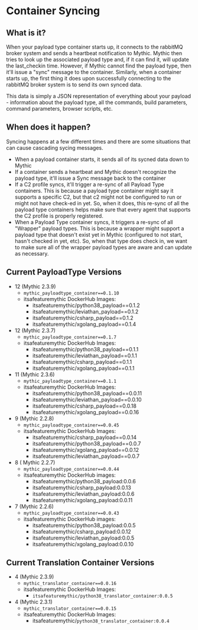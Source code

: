 # Container Syncing

## What is it?

When your payload type container starts up, it connects to the rabbitMQ broker system and sends a heartbeat notification to Mythic. Mythic then tries to look up the associated payload type and, if it can find it, will update the last\_checkin time. However, if Mythic cannot find the payload type, then it'll issue a "sync" message to the container. Similarly, when a container starts up, the first thing it does upon successfully connecting to the rabbitMQ broker system is to send its own synced data.

This data is simply a JSON representation of everything about your payload - information about the payload type, all the commands, build parameters, command parameters, browser scripts, etc.

## When does it happen?

Syncing happens at a few different times and there are some situations that can cause cascading sycing messages.

* When a payload container starts, it sends all of its sycned data down to Mythic
* If a container sends a heartbeat and Mythic doesn't recognize the payload type, it'll issue a Sync message back to the container
* If a C2 profile syncs, it'll trigger a re-sync of all Payload Type containers. This is because a payload type container might say it supports a specific C2, but that c2 might not be configured to run or might not have check-ed in yet. So, when it does, this re-sync of all the payload type containers helps make sure that every agent that supports the C2 profile is properly registered.
* When a Payload Type container syncs, it triggers a re-sync of all "Wrapper" payload types. This is because a wrapper might support a payload type that doesn't exist yet in Mythic (configured to not start, hasn't checked in yet, etc). So, when that type does check in, we want to make sure all of the wrapper payload types are aware and can update as necessary.

## Current PayloadType Versions

* 12 (Mythic 2.3.9)
  * `mythic_payloadtype_container==0.1.10`
  * itsafeaturemythic DockerHub Images:
    * itsafeaturemythic/python38\_payload==0.1.2
    * itsafeaturemythic/leviathan\_payload==0.1.2
    * itsafeaturemythic/csharp\_payload==0.1.2
    * itsafeaturemythic/xgolang\_payload==0.1.4
* 12 (Mythic 2.3.7)
  * `mythic_payloadtype_container==0.1.7`
  * itsafeaturemythic DockerHub Images:
    * itsafeaturemythic/python38\_payload==0.1.1
    * itsafeaturemythic/leviathan\_payload==0.1.1
    * itsafeaturemythic/csharp\_payload==0.1.1
    * itsafeaturemythic/xgolang\_payload==0.1.1
* 11 (Mythic 2.3.6)
  * `mythic_payloadtype_container==0.1.1`
  * itsafeaturemythic DockerHub Images:
    * itsafeaturemythic/python38\_payload==0.0.11
    * itsafeaturemythic/leviathan\_payload==0.0.10
    * itsafeaturemythic/csharp\_payload==0.0.18
    * itsafeaturemythic/xgolang\_payload==0.0.16
* 9 (Mythic 2.2.8)
  * `mythic_payloadtype_container==0.0.45`
  * itsafeaturemythic DockerHub Images:
    * itsafeaturemythic/csharp\_payload==0.0.14
    * itsafeaturemythic/python38\_payload==0.0.7
    * itsafeaturemythic/xgolang\_payload==0.0.12
    * itsafeaturemythic/leviathan\_payload==0.0.7
* 8 ( Mythic 2.2.7)
  * `mythic_payloadtype_container==0.0.44`
  * itsafeaturemythic DockerHub images:
    * itsafeaturemythic/python38\_payload:0.0.6
    * itsafeaturemythic/csharp\_payload:0.0.13
    * itsafeaturemythic/leviathan\_payload:0.0.6
    * itsafeaturemythic/xgolang\_payload:0.0.11
* 7 (Mythic 2.2.6)
  * `mythic_payloadtype_container==0.0.43`
  * itsafeaturemythic DockerHub images:
    * itsafeaturemythic/python38\_payload:0.0.5
    * itsafeaturemythic/csharp\_payload:0.0.12
    * itsafeaturemythic/leviathan\_payload:0.0.5
    * itsafeaturemythic/xgolang\_payload:0.0.10

## Current Translation Container Versions

* 4 (Mythic 2.3.9)
  * `mythic_translator_container==0.0.16`
  * itsafeaturemythic DockerHub Images:
    * `itsafeaturemythic/python38_translator_container:0.0.5`
* 4 (Mythic 2.3.1)
  * `mythic_translator_container==0.0.15`
  * itsafeaturemythic DockerHub Images:
    * itsafeaturemythic/`python38_translator_container:0.0.4`
